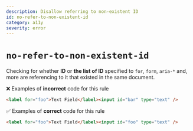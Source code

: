 ```yaml
---
description: Disallow referring to non-existent ID
id: no-refer-to-non-existent-id
category: a11y
severity: error
---
```


# `no-refer-to-non-existent-id`

Checking for whether **ID** or **the list of ID** specified to `for`, `form`, `aria-*` and, more are referencing to it that existed in the same document.

❌ Examples of **incorrect** code for this rule

```html
<label for="foo">Text Field</label><input id="bar" type="text" />
```

✅ Examples of **correct** code for this rule

```html
<label for="foo">Text Field</label><input id="foo" type="text" />
```
